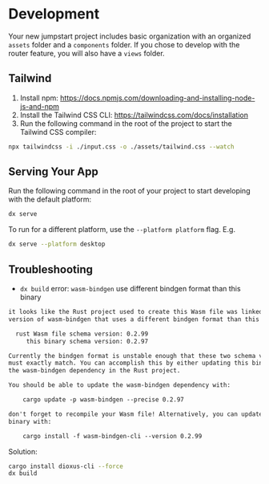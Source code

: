 # Development

Your new jumpstart project includes basic organization with an organized `assets` folder and a `components` folder. 
If you chose to develop with the router feature, you will also have a `views` folder.

## Tailwind
1. Install npm: https://docs.npmjs.com/downloading-and-installing-node-js-and-npm
2. Install the Tailwind CSS CLI: https://tailwindcss.com/docs/installation
3. Run the following command in the root of the project to start the Tailwind CSS compiler:

```bash
npx tailwindcss -i ./input.css -o ./assets/tailwind.css --watch
```

## Serving Your App

Run the following command in the root of your project to start developing with the default platform:

```bash
dx serve
```

To run for a different platform, use the `--platform platform` flag. E.g.
```bash
dx serve --platform desktop
```


## Troubleshooting 

- `dx build` error: `wasm-bindgen` use different bindgen format than this binary

```txt
it looks like the Rust project used to create this Wasm file was linked against
version of wasm-bindgen that uses a different bindgen format than this binary:

  rust Wasm file schema version: 0.2.99
     this binary schema version: 0.2.97

Currently the bindgen format is unstable enough that these two schema versions
must exactly match. You can accomplish this by either updating this binary or
the wasm-bindgen dependency in the Rust project.

You should be able to update the wasm-bindgen dependency with:

    cargo update -p wasm-bindgen --precise 0.2.97

don't forget to recompile your Wasm file! Alternatively, you can update the
binary with:

    cargo install -f wasm-bindgen-cli --version 0.2.99
```

Solution: 

```sh
cargo install dioxus-cli --force
dx build
```